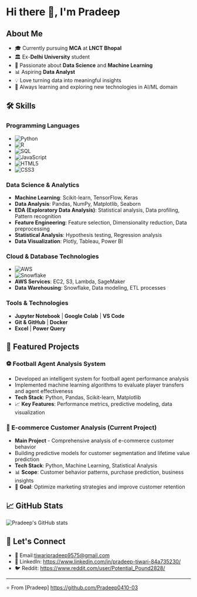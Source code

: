 # Hi there 👋, I'm Pradeep

## About Me
- 🎓 Currently pursuing **MCA** at **LNCT Bhopal**
- 🏛️ Ex-**Delhi University** student
- 🔬 Passionate about **Data Science** and **Machine Learning**
- 📊 Aspiring **Data Analyst**
- 💡 Love turning data into meaningful insights
- 🌱 Always learning and exploring new technologies in AI/ML domain

## 🛠️ Skills

### Programming Languages
- ![Python](https://img.shields.io/badge/-Python-3776AB?style=flat-square&logo=python&logoColor=white)
- ![R](https://img.shields.io/badge/-R-276DC3?style=flat-square&logo=r&logoColor=white)
- ![SQL](https://img.shields.io/badge/-SQL-4479A1?style=flat-square&logo=mysql&logoColor=white)
- ![JavaScript](https://img.shields.io/badge/-JavaScript-F7DF1E?style=flat-square&logo=javascript&logoColor=black)
- ![HTML5](https://img.shields.io/badge/-HTML5-E34F26?style=flat-square&logo=html5&logoColor=white)
- ![CSS3](https://img.shields.io/badge/-CSS3-1572B6?style=flat-square&logo=css3&logoColor=white)

### Data Science & Analytics
- **Machine Learning**: Scikit-learn, TensorFlow, Keras
- **Data Analysis**: Pandas, NumPy, Matplotlib, Seaborn
- **EDA (Exploratory Data Analysis)**: Statistical analysis, Data profiling, Pattern recognition
- **Feature Engineering**: Feature selection, Dimensionality reduction, Data preprocessing
- **Statistical Analysis**: Hypothesis testing, Regression analysis
- **Data Visualization**: Plotly, Tableau, Power BI

### Cloud & Database Technologies
- ![AWS](https://img.shields.io/badge/-AWS-232F3E?style=flat-square&logo=amazon-aws&logoColor=white)
- ![Snowflake](https://img.shields.io/badge/-Snowflake-29B5E8?style=flat-square&logo=snowflake&logoColor=white)
- **AWS Services**: EC2, S3, Lambda, SageMaker
- **Data Warehousing**: Snowflake, Data modeling, ETL processes

### Tools & Technologies
- **Jupyter Notebook** | **Google Colab** | **VS Code**
- **Git & GitHub** | **Docker**
- **Excel** | **Power Query**

## 🚀 Featured Projects

### ⚽ Football Agent Analysis System
- Developed an intelligent system for football agent performance analysis
- Implemented machine learning algorithms to evaluate player transfers and agent effectiveness
- **Tech Stack**: Python, Pandas, Scikit-learn, Matplotlib
- 📈 **Key Features**: Performance metrics, predictive modeling, data visualization

### 🛒 E-commerce Customer Analysis (Current Project)
- **Main Project** - Comprehensive analysis of e-commerce customer behavior
- Building predictive models for customer segmentation and lifetime value prediction
- **Tech Stack**: Python, Machine Learning, Statistical Analysis
- 📊 **Scope**: Customer behavior patterns, purchase prediction, business insights
- 🎯 **Goal**: Optimize marketing strategies and improve customer retention

## 📈 GitHub Stats
![Pradeep's GitHub stats](https://github-readme-stats.vercel.app/api?username=yourusername&show_icons=true&theme=radical)

## 🤝 Let's Connect
- 📧 Email:tiwaripradeep9575@gmail.com
- 💼 LinkedIn: https://www.linkedin.com/in/pradeep-tiwari-84a735230/
- 🐦 Reddit: https://www.reddit.com/user/Potential_Pound2828/
---
⭐️ From [Pradeep] https://github.com/Pradeep0410-03
